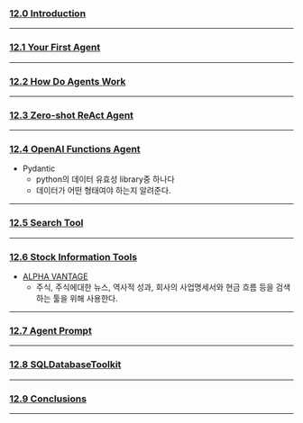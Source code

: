 ### [12.0 Introduction](https://nomadcoders.co/fullstack-gpt/lectures/4627)

***
### [12.1 Your First Agent](https://nomadcoders.co/fullstack-gpt/lectures/4628)

***
### [12.2 How Do Agents Work](https://nomadcoders.co/fullstack-gpt/lectures/4629)

***
### [12.3 Zero-shot ReAct Agent](https://nomadcoders.co/fullstack-gpt/lectures/4630)

***
### [12.4 OpenAI Functions Agent](https://nomadcoders.co/fullstack-gpt/lectures/4631)
- Pydantic
	- python의 데이터 유효성 library중 하나다
	- 데이터가 어떤 형태여야 하는지 알려준다.
***
### [12.5 Search Tool](https://nomadcoders.co/fullstack-gpt/lectures/4632)

***
### [12.6 Stock Information Tools](https://nomadcoders.co/fullstack-gpt/lectures/4633)
- [ALPHA VANTAGE](https://www.alphavantage.co/)
	- 주식, 주식에대한 뉴스, 역사적 성과, 회사의 사업명세서와 현금 흐름 등을 검색하는 툴을 위해 사용한다.
***
### [12.7 Agent Prompt](https://nomadcoders.co/fullstack-gpt/lectures/4634)

***
### [12.8 SQLDatabaseToolkit](https://nomadcoders.co/fullstack-gpt/lectures/4635)

***
### [12.9 Conclusions](https://nomadcoders.co/fullstack-gpt/lectures/4636)

***